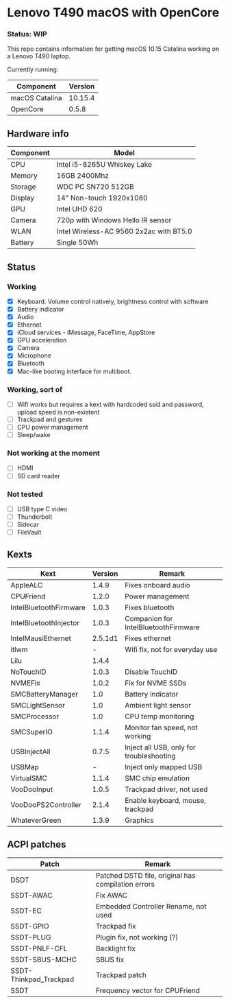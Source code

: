 # Lenovo T490 macOS with OpenCore

### Status: WIP

This repo contains information for getting macOS 10.15 Catalina working on a Lenovo T490 laptop.

Currently running:

| Component      | Version |
| -------------- | ------- |
| macOS Catalina | 10.15.4 |
| OpenCore       | 0.5.8   |

## Hardware info

| Component | Model                                   |
| --------- | --------------------------------------- |
| CPU       | Intel i5-8265U Whiskey Lake             |
| Memory    | 16GB 2400Mhz                            |
| Storage   | WDC PC SN720 512GB                      |
| Display   | 14" Non-touch 1920x1080                 |
| GPU       | Intel UHD 620                           |
| Camera    | 720p with Windows Hello IR sensor       |
| WLAN      | Intel Wireless-AC 9560 2x2ac with BT5.0 |
| Battery   | Single 50Wh                             |

## Status

### Working

- [x] Keyboard. Volume control natively, brightness control with software
- [x] Battery indicator
- [x] Audio
- [x] Ethernet
- [x] iCloud services - iMessage, FaceTime, AppStore
- [x] GPU acceleration
- [x] Camera
- [x] Microphone
- [x] Bluetooth
- [x] Mac-like booting interface for multiboot.

### Working, sort of

- [ ] Wifi works but requires a kext with hardcoded ssid and password, upload speed is non-existent
- [ ] Trackpad and gestures
- [ ] CPU power management
- [ ] Sleep/wake

### Not working at the moment

- [ ] HDMI
- [ ] SD card reader

### Not tested

- [ ] USB type C video
- [ ] Thunderbolt
- [ ] Sidecar
- [ ] FileVault

## Kexts

| Kext                   | Version | Remark                                   |
| ---------------------- | ------- | ---------------------------------------- |
| AppleALC               | 1.4.9   | Fixes onboard audio                      |
| CPUFriend              | 1.2.0   | Power management                         |
| IntelBluetoothFirmware | 1.0.3   | Fixes bluetooth                          |
| IntelBluetoothInjector | 1.0.3   | Companion for IntelBluetoothFirmware     |
| IntelMausiEthernet     | 2.5.1d1 | Fixes ethernet                           |
| itlwm                  | -       | Wifi fix, not for everyday use           |
| Lilu                   | 1.4.4   |                                          |
| NoTouchID              | 1.0.3   | Disable TouchID                          |
| NVMEFix                | 1.0.2   | Fix for NVME SSDs                        |
| SMCBatteryManager      | 1.0     | Battery indicator                        |
| SMCLightSensor         | 1.0     | Ambient light sensor                     |
| SMCProcessor           | 1.0     | CPU temp monitoring                      |
| SMCSuperIO             | 1.1.4   | Monitor fan speed, not working           |
| USBInjectAll           | 0.7.5   | Inject all USB, only for troubleshooting |
| USBMap                 | -       | Inject only mapped USB                   |
| VirtualSMC             | 1.1.4   | SMC chip emulation                       |
| VooDooInput            | 1.0.5   | Trackpad driver, not used                |
| VooDooPS2Controller    | 2.1.4   | Enable keyboard, mouse, trackpad         |
| WhateverGreen          | 1.3.9   | Graphics                                 |

## ACPI patches

| Patch                  | Remark                                             |
| ---------------------- | -------------------------------------------------- |
| DSDT                   | Patched DSTD file, original has compilation errors |
| SSDT-AWAC              | Fix AWAC                                           |
| SSDT-EC                | Embedded Controller Rename, not used               |
| SSDT-GPIO              | Trackpad fix                                       |
| SSDT-PLUG              | Plugin fix, not working (?)                        |
| SSDT-PNLF-CFL          | Backlight fix                                      |
| SSDT-SBUS-MCHC         | SBUS fix                                           |
| SSDT-Thinkpad_Trackpad | Trackpad patch                                     |
| SSDT                   | Frequency vector for CPUFriend                     |
